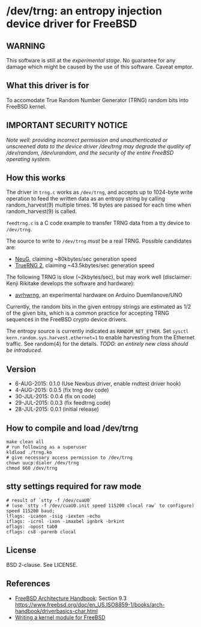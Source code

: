 # /dev/trng: an entropy injection device driver for FreeBSD

## WARNING

This software is still at the *experimental stage*. No guarantee for any damage
which might be caused by the use of this software. Caveat emptor.

## What this driver is for

To accomodate True Random Number Generator (TRNG) random bits into FreeBSD
kernel.

## IMPORTANT SECURITY NOTICE

*Note well: providing incorrect permission and unauthenticated or unscreened
data to the device driver /dev/trng may degrade the quality of /dev/random,
/dev/urandom, and the security of the entire FreeBSD operating system.*

## How this works

The driver in `trng.c` works as `/dev/trng`, and accepts up to 1024-byte write
operation to feed the written data as an entropy string by calling
random\_harvest(9) multiple times. 16 bytes are passed for each time when
random\_harvest(9) is called. 

`feedtrng.c` is a C code example to transfer TRNG data from a tty device to
`/dev/trng`.

The source to write to `/dev/trng` *must* be a real TRNG. Possible candidates are:

* [NeuG](http://www.gniibe.org/memo/development/gnuk/rng/neug.html), claiming ~80kbytes/sec generation speed
* [TrueRNG 2](https://www.tindie.com/products/ubldit/truerng-hardware-random-number-generator/), claiming ~43.5kbytes/sec generation speed

The following TRNG is slow (~2kbytes/sec), but may work well (disclaimer: Kenji
Rikitake develops the software and hardware):

* [avrhwrng](https://github.com/jj1bdx/avrhwrng/), an experimental hardware on Arduino Duemilanove/UNO

Currently, the random bits in the given entropy strings are estimated as 1/2 of
the given bits, which is a common practice for accepting TRNG sequences in the
FreeBSD crypto device drivers.

The entropy source is currently indicated as `RANDOM_NET_ETHER`. Set `sysctl
kern.random.sys.harvest.ethernet=1` to enable harvesting from the Ethernet
traffic. See random(4) for the details. *TODO: an entirely new class should be
introduced.*

## Version

* 6-AUG-2015: 0.1.0 (Use Newbus driver, enable rndtest driver hook)
* 4-AUG-2015: 0.0.5 (fix trng dev code)
* 30-JUL-2015: 0.0.4 (fix on code)
* 29-JUL-2015: 0.0.3 (fix feedtrng code)
* 28-JUL-2015: 0.0.1 (initial release)

## How to compile and load /dev/trng

    make clean all
    # run following as a superuser
    kldload ./trng.ko
    # give necessary access permission to /dev/trng
    chown uucp:dialer /dev/trng
    chmod 660 /dev/trng

## stty settings required for raw mode

    # result of `stty -f /dev/cuaU0`
    # (use `stty -f /dev/cuaU0.init speed 115200 clocal raw` to configure)
    speed 115200 baud;
    lflags: -icanon -isig -iexten -echo
    iflags: -icrnl -ixon -imaxbel ignbrk -brkint
    oflags: -opost tab0
    cflags: cs8 -parenb clocal

## License

BSD 2-clause. See LICENSE.

## References

* [FreeBSD Architecture Handbook](https://www.freebsd.org/doc/en_US.ISO8859-1/books/arch-handbook/index.html): Section 9.3 <https://www.freebsd.org/doc/en_US.ISO8859-1/books/arch-handbook/driverbasics-char.html>
* [Writing a kernel module for FreeBSD](http://www.freesoftwaremagazine.com/articles/writing_a_kernel_module_for_freebsd)
